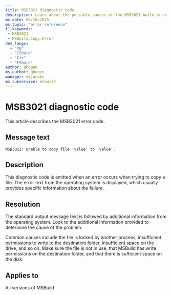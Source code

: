```yaml
---
title: MSB3021 diagnostic code
description: Learn about the possible causes of the MSB3021 build error and get troubleshooting tips.
ms.date: 05/16/2025
ms.topic: "error-reference"
f1_keywords:
 - MSB3021
 - MSBuild.Copy.Error
dev_langs:
  - "VB"
  - "CSharp"
  - "C++"
  - "FSharp"
author: ghogen
ms.author: ghogen
manager: mijacobs
ms.subservice: msbuild
---
```

# MSB3021 diagnostic code

<!-- :::ErrorDefinitionDescription::: -->
<!-- :::editable-content name="introDescription"::: -->
This article describes the MSB3021 error code.
<!-- :::editable-content-end::: -->

## Message text

<!-- :::editable-content name="messageText"::: -->
`MSB3021: Unable to copy file 'value' to 'value'.`
<!-- :::editable-content-end::: -->
<!-- MSB3021: Unable to copy file "{0}" to "{1}". {2} -->

<!-- :::editable-content name="postOutputDescription"::: -->
## Description

This diagnostic code is emitted when an error occurs when trying to copy a file. The error text from the operating system is displayed, which usually provides specific information about the failure.

## Resolution

The standard output message text is followed by additional information from the operating system. Look to the additional information provided to determine the cause of the problem.

Common causes include the file is locked by another process, insufficient permissions to write to the destination folder, insufficient space on the drive, and so on. Make sure the file is not in use, that MSBuild has write permissions on the destination folder, and that there is sufficient space on the disk.
<!-- :::editable-content-end::: -->
<!-- :::ErrorDefinitionDescription-end::: -->

## Applies to

All versions of MSBuild